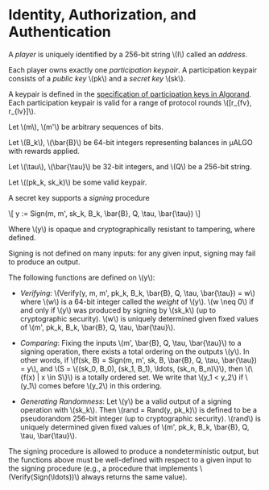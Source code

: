 # Identity, Authorization, and Authentication

A _player_ is uniquely identified by a 256-bit string \\(I\\) called an
_address_.

Each player owns exactly one _participation keypair_. A participation
keypair consists of a _public key_ \\(pk\\) and a _secret key_ \\(sk\\).

A keypair is defined in the [specification
of participation keys in Algorand](partkey-spec). Each participation
keypair is valid for a range of protocol rounds \\([r_{fv}, r_{lv}]\\).

Let \\(m\\), \\(m'\\) be arbitrary sequences of bits.

Let \\(B_k\\), \\(\bar{B}\\) be 64-bit integers representing balances in μALGO with rewards applied.

Let \\(\tau\\), \\(\bar{\tau}\\) be 32-bit integers, and \\(Q\\) be a 256-bit string.

Let \\((pk_k, sk_k)\\) be some valid keypair.

A secret key supports a _signing_ procedure

\\[
y := Sign(m, m', sk_k, B_k, \bar{B}, Q, \tau, \bar{\tau})
\\]

Where \\(y\\) is opaque and cryptographically resistant to tampering, where defined.

Signing is not defined on many inputs: for any given input, signing may fail to
produce an output.

The following functions are defined on \\(y\\):

- _Verifying_: \\(Verify(y, m, m', pk_k, B_k, \bar{B}, Q, \tau, \bar{\tau}) = w\\)
where \\(w\\) is a 64-bit integer called the _weight_ of \\(y\\). \\(w \neq 0\\)
if and only if \\(y\\) was produced by signing by \\(sk_k\\) (up to cryptographic
security). \\(w\\) is uniquely determined given fixed values of \\(m', pk_k, B_k,
\bar{B}, Q, \tau, \bar{\tau}\\).

- _Comparing_: Fixing the inputs \\(m', \bar{B}, Q, \tau, \bar{\tau}\\) to a signing 
operation, there exists a total ordering on the outputs \\(y\\). In other words,
if \\(f(sk, B) = Sign(m, m', sk, B, \bar{B}, Q, \tau, \bar{\tau}) = y\\), and
\\(S = \\{(sk_0, B_0), (sk_1, B_1), \ldots, (sk_n, B_n)\\}\\), then
\\(\\{f(x) | x \in S\\}\\) is a totally ordered set. We write that
\\(y_1 < y_2\\) if \\(y_1\\) comes before \\(y_2\\) in this ordering.

- _Generating Randomness_: Let \\(y\\) be a valid output of a signing operation
with \\(sk_k\\). Then \\(rand = Rand(y, pk_k)\\) is defined to be a pseudorandom
256-bit integer (up to cryptographic security). \\(rand\\) is uniquely determined
given fixed values of \\(m', pk_k, B_k, \bar{B}, Q, \tau, \bar{\tau}\\).

The signing procedure is allowed to produce a nondeterministic output,
but the functions above must be well-defined with respect to a given
input to the signing procedure (e.g., a procedure that implements
\\(Verify(Sign(\ldots))\\) always returns the same value).